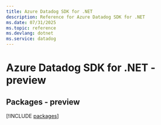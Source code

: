 ```yaml
---
title: Azure Datadog SDK for .NET
description: Reference for Azure Datadog SDK for .NET
ms.date: 07/31/2025
ms.topic: reference
ms.devlang: dotnet
ms.service: datadog
---
```

# Azure Datadog SDK for .NET - preview
## Packages - preview
[!INCLUDE [packages](datadog-index.md)]